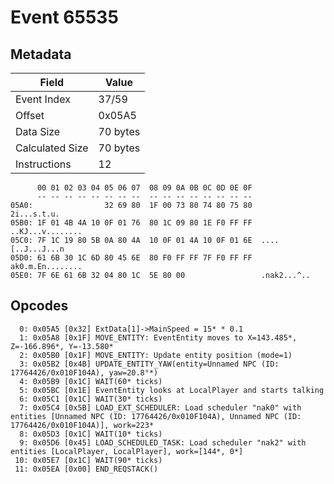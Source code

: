 # Event 65535

## Metadata

| Field           | Value    |
|-----------------|----------|
| Event Index     | 37/59    |
| Offset          | 0x05A5   |
| Data Size       | 70 bytes |
| Calculated Size | 70 bytes |
| Instructions    | 12       |

```
      00 01 02 03 04 05 06 07  08 09 0A 0B 0C 0D 0E 0F
      -- -- -- -- -- -- -- --  -- -- -- -- -- -- -- --
05A0:                32 69 80  1F 00 73 80 74 80 75 80       2i...s.t.u.
05B0: 1F 01 4B 4A 10 0F 01 76  80 1C 09 80 1E F0 FF FF  ..KJ...v........
05C0: 7F 1C 19 80 5B 0A 80 4A  10 0F 01 4A 10 0F 01 6E  ....[..J...J...n
05D0: 61 6B 30 1C 6D 80 45 6E  80 F0 FF FF 7F F0 FF FF  ak0.m.En........
05E0: 7F 6E 61 6B 32 04 80 1C  5E 80 00                 .nak2...^..     
```

## Opcodes

```
  0: 0x05A5 [0x32] ExtData[1]->MainSpeed = 15* * 0.1
  1: 0x05A8 [0x1F] MOVE_ENTITY: EventEntity moves to X=143.485*, Z=-166.896*, Y=-13.580*
  2: 0x05B0 [0x1F] MOVE_ENTITY: Update entity position (mode=1)
  3: 0x05B2 [0x4B] UPDATE_ENTITY_YAW(entity=Unnamed NPC (ID: 17764426/0x010F104A), yaw=20.8°*)
  4: 0x05B9 [0x1C] WAIT(60* ticks)
  5: 0x05BC [0x1E] EventEntity looks at LocalPlayer and starts talking
  6: 0x05C1 [0x1C] WAIT(30* ticks)
  7: 0x05C4 [0x5B] LOAD_EXT_SCHEDULER: Load scheduler "nak0" with entities [Unnamed NPC (ID: 17764426/0x010F104A), Unnamed NPC (ID: 17764426/0x010F104A)], work=223*
  8: 0x05D3 [0x1C] WAIT(10* ticks)
  9: 0x05D6 [0x45] LOAD_SCHEDULED_TASK: Load scheduler "nak2" with entities [LocalPlayer, LocalPlayer], work=[144*, 0*]
 10: 0x05E7 [0x1C] WAIT(90* ticks)
 11: 0x05EA [0x00] END_REQSTACK()
```
